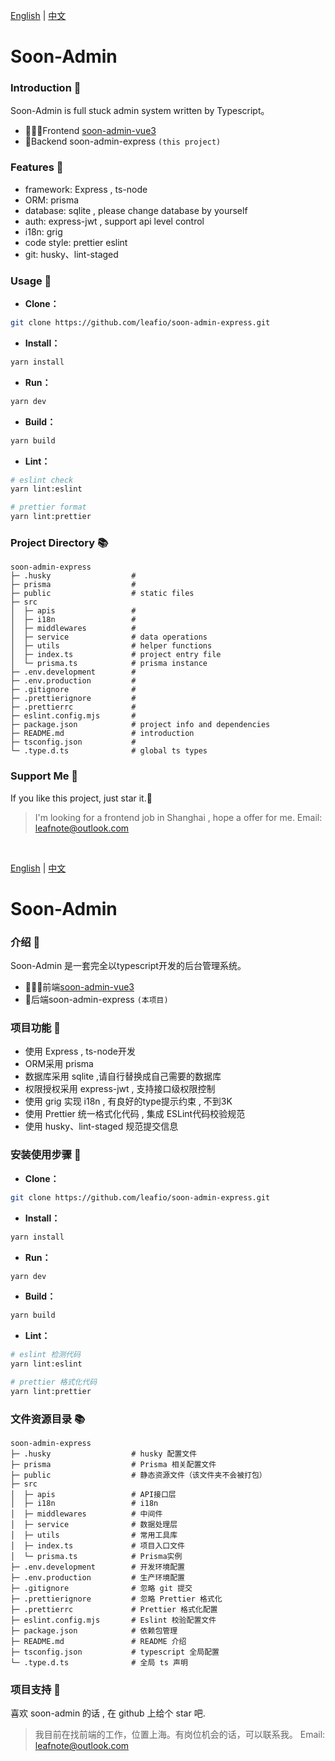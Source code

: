 [English](#soon-admin) | [中文](#soon-admin-1)

# Soon-Admin

### Introduction 📖

Soon-Admin is full stuck admin system written by Typescript。

- 🧑‍🤝‍🧑Frontend [soon-admin-vue3](https://github.com/leafio/soon-admin-vue3)
- 👭Backend soon-admin-express `(this project)`

### Features 🔨

- framework: Express , ts-node
- ORM:  prisma
- database: sqlite , please change database by yourself
- auth:  express-jwt , support api level control
- i18n:  grig 
- code style: prettier eslint
- git: husky、lint-staged

### Usage 📔

- **Clone：**

```bash
git clone https://github.com/leafio/soon-admin-express.git
```

- **Install：**

```bash
yarn install
```

- **Run：**

```bash
yarn dev
```

- **Build：**

```bash
yarn build
```

- **Lint：**

```bash
# eslint check
yarn lint:eslint

# prettier format
yarn lint:prettier
```

### Project Directory 📚

```text
soon-admin-express
├─ .husky                  # 
├─ prisma                  # 
├─ public                  # static files
├─ src
│  ├─ apis                 # 
│  ├─ i18n                 # 
│  ├─ middlewares          # 
│  ├─ service              # data operations
│  ├─ utils                # helper functions
│  ├─ index.ts             # project entry file
│  └─ prisma.ts            # prisma instance
├─ .env.development        # 
├─ .env.production         # 
├─ .gitignore              # 
├─ .prettierignore         # 
├─ .prettierrc             # 
├─ eslint.config.mjs       # 
├─ package.json            # project info and dependencies
├─ README.md               # introduction
├─ tsconfig.json           #
└─ .type.d.ts              # global ts types

```

### Support Me 🍵

If you like this project, just star it.🚀

> I'm looking for a frontend job in Shanghai , hope a offer for me.
> Email: leafnote@outlook.com

<br />

[English](#soon-admin) | [中文](#soon-admin-1)

# Soon-Admin

### 介绍 📖

Soon-Admin 是一套完全以typescript开发的后台管理系统。

- 🧑‍🤝‍🧑前端[soon-admin-vue3](https://github.com/leafio/soon-admin-vue3)
- 👭后端soon-admin-express `(本项目)`

### 项目功能 🔨

- 使用 Express , ts-node开发
- ORM采用 prisma
- 数据库采用 sqlite ,请自行替换成自己需要的数据库
- 权限授权采用 express-jwt , 支持接口级权限控制
- 使用 grig 实现 i18n , 有良好的type提示约束 , 不到3K
- 使用 Prettier 统一格式化代码 , 集成 ESLint代码校验规范
- 使用 husky、lint-staged 规范提交信息

### 安装使用步骤 📔

- **Clone：**

```bash
git clone https://github.com/leafio/soon-admin-express.git
```

- **Install：**

```bash
yarn install
```

- **Run：**

```bash
yarn dev
```

- **Build：**

```bash
yarn build
```

- **Lint：**

```bash
# eslint 检测代码
yarn lint:eslint

# prettier 格式化代码
yarn lint:prettier
```

### 文件资源目录 📚

```text
soon-admin-express
├─ .husky                  # husky 配置文件
├─ prisma                  # Prisma 相关配置文件
├─ public                  # 静态资源文件（该文件夹不会被打包）
├─ src
│  ├─ apis                 # API接口层
│  ├─ i18n                 # i18n
│  ├─ middlewares          # 中间件
│  ├─ service              # 数据处理层
│  ├─ utils                # 常用工具库
│  ├─ index.ts             # 项目入口文件
│  └─ prisma.ts            # Prisma实例
├─ .env.development        # 开发环境配置
├─ .env.production         # 生产环境配置
├─ .gitignore              # 忽略 git 提交
├─ .prettierignore         # 忽略 Prettier 格式化
├─ .prettierrc             # Prettier 格式化配置
├─ eslint.config.mjs       # Eslint 校验配置文件
├─ package.json            # 依赖包管理
├─ README.md               # README 介绍
├─ tsconfig.json           # typescript 全局配置
└─ .type.d.ts              # 全局 ts 声明

```

### 项目支持 🍵

喜欢 soon-admin 的话 , 在 github 上给个 star 吧.

> 我目前在找前端的工作，位置上海。有岗位机会的话，可以联系我。
> Email: leafnote@outlook.com
